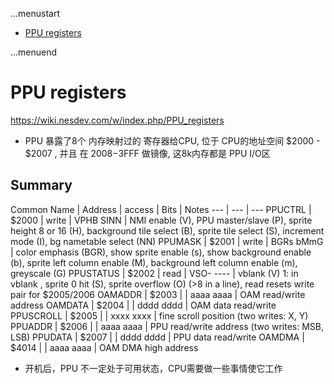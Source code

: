 ...menustart

 - [PPU registers](#ce3374e3bdbab692e3e6d81eefca5fa6)

...menuend


<h2 id="ce3374e3bdbab692e3e6d81eefca5fa6"></h2>

# PPU registers

https://wiki.nesdev.com/w/index.php/PPU_registers

 - PPU 暴露了8个 内存映射过的 寄存器给CPU, 位于 CPU的地址空间 $2000 - $2007 , 并且 在 $2008-$3FFF 做镜像, 这8k内存都是 PPU I/O区


## Summary

Common Name | Address | access | Bits | Notes
--- | --- | ---
PPUCTRL | $2000 | write | VPHB SINN | NMI enable (V), PPU master/slave (P), sprite height 8 or 16 (H), background tile select (B), sprite tile select (S), increment mode (I), bg nametable select (NN)
PPUMASK | $2001 | write | BGRs bMmG | color emphasis (BGR), show sprite enable (s), show background enable (b), sprite left column enable (M), background left column enable (m), greyscale (G)
PPUSTATUS | $2002 | read | VSO- ---- | vblank (V) 1: in vblank , sprite 0 hit (S), sprite overflow (O) (>8 in a line), read resets write pair for $2005/2006
OAMADDR | $2003 | | aaaa aaaa | OAM read/write address
OAMDATA | $2004 | | dddd dddd | OAM data read/write
PPUSCROLL | $2005 | | xxxx xxxx | fine scroll position (two writes: X, Y)
PPUADDR | $2006 | | aaaa aaaa | PPU read/write address (two writes: MSB, LSB)
PPUDATA | $2007 | | dddd dddd | PPU data read/write
OAMDMA | $4014 | | aaaa aaaa | OAM DMA high address





 - 开机后，PPU 不一定处于可用状态，CPU需要做一些事情使它工作






